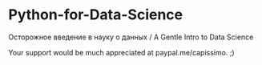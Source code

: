 # Python-for-Data-Science
Осторожное введение в науку о данных / A Gentle Intro to Data Science

Your support would be much appreciated at paypal.me/capissimo. ;)
